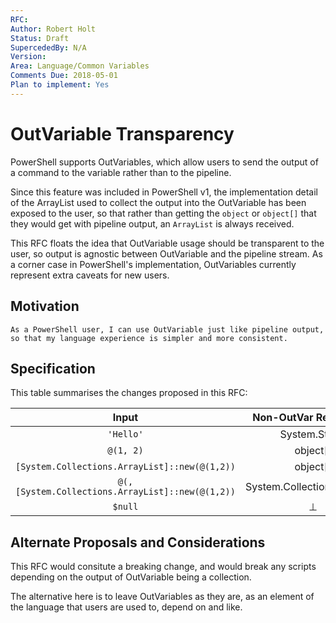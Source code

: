 ```yaml
---
RFC:
Author: Robert Holt
Status: Draft
SupercededBy: N/A
Version:
Area: Language/Common Variables
Comments Due: 2018-05-01
Plan to implement: Yes
---
```


# OutVariable Transparency

PowerShell supports OutVariables, which allow users to send the output of a command to the variable rather than to the pipeline.

Since this feature was included in PowerShell v1, the implementation detail of the ArrayList used to collect the output into the OutVariable has been exposed to the user, so that rather than getting the `object` or `object[]` that they would get with pipeline output, an `ArrayList` is always received.

This RFC floats the idea that OutVariable usage should be transparent to the user, so output is agnostic between OutVariable and the pipeline stream. As a corner case in PowerShell's implementation, OutVariables currently represent extra caveats for new users.

## Motivation

    As a PowerShell user, I can use OutVariable just like pipeline output, so that my language experience is simpler and more consistent.

## Specification

This table summarises the changes proposed in this RFC:

| Input                                            | Non-OutVar Result Type       | Old Result Type              | New Result Type              |
| :----------------------------------------------: | :--------------------------: | :--------------------------: | :--------------------------: |
| `'Hello'`                                        | System.String                | System.Collections.ArrayList | System.String                |
| `@(1, 2)`                                        | object[]                     | System.Collections.ArrayList | object[]                     |
| `[System.Collections.ArrayList]::new(@(1,2))`    | object[]                     | System.Collections.ArrayList | object[]                     |
| `@(,[System.Collections.ArrayList]::new(@(1,2))` | System.Collections.ArrayList | System.Collections.ArrayList | System.Collections.ArrayList |
| `$null`                                          | ⊥                            | System.Collections.ArrayList | ⊥                            |

## Alternate Proposals and Considerations

This RFC would consitute a breaking change, and would break any
scripts depending on the output of OutVariable being a collection.

The alternative here is to leave OutVariables as they are, as an element of the language that users are used to, depend on and like.